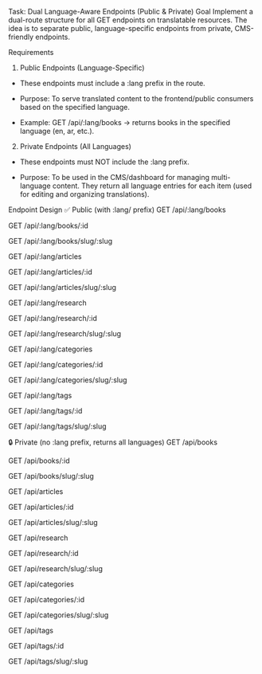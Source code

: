 Task: Dual Language-Aware Endpoints (Public & Private)
Goal
Implement a dual-route structure for all GET endpoints on translatable resources. The idea is to separate public, language-specific endpoints from private, CMS-friendly endpoints.

Requirements
1. Public Endpoints (Language-Specific)
- These endpoints must include a :lang prefix in the route.

- Purpose: To serve translated content to the frontend/public consumers based on the specified language.

- Example: GET /api/:lang/books → returns books in the specified language (en, ar, etc.).

2. Private Endpoints (All Languages)
- These endpoints must NOT include the :lang prefix.

- Purpose: To be used in the CMS/dashboard for managing multi-language content. They return all language entries for each item (used for editing and organizing translations).

Endpoint Design
✅ Public (with :lang/ prefix)
GET /api/:lang/books

GET /api/:lang/books/:id

GET /api/:lang/books/slug/:slug

GET /api/:lang/articles

GET /api/:lang/articles/:id

GET /api/:lang/articles/slug/:slug

GET /api/:lang/research

GET /api/:lang/research/:id

GET /api/:lang/research/slug/:slug

GET /api/:lang/categories

GET /api/:lang/categories/:id

GET /api/:lang/categories/slug/:slug

GET /api/:lang/tags

GET /api/:lang/tags/:id

GET /api/:lang/tags/slug/:slug

🔒 Private (no :lang prefix, returns all languages)
GET /api/books

GET /api/books/:id

GET /api/books/slug/:slug

GET /api/articles

GET /api/articles/:id

GET /api/articles/slug/:slug

GET /api/research

GET /api/research/:id

GET /api/research/slug/:slug

GET /api/categories

GET /api/categories/:id

GET /api/categories/slug/:slug

GET /api/tags

GET /api/tags/:id

GET /api/tags/slug/:slug